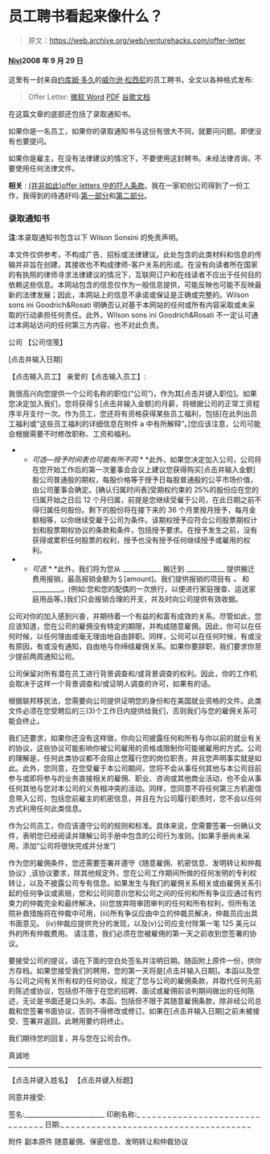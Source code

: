# 员工聘书看起来像什么？

> 原文：<https://web.archive.org/web/venturehacks.com/offer-letter>

#### [Nivi](/web/20230307075945/https://venturehacks.com/about)2008 年 9 月 29 日

这里有一封来自[约库姆·多久](https://web.archive.org/web/20230307075945/http://www.startupcompanylawyer.com/)的[威尔逊·松西尼](https://web.archive.org/web/20230307075945/http://www.wsgr.com/)的员工聘书，全文以各种格式发布:

> Offer Letter: [微软 Word](https://web.archive.org/web/20230307075945/http://venturehacks.wpengine.com/wp-content/uploads/2008/09/offer-letter.doc) [PDF](https://web.archive.org/web/20230307075945/http://venturehacks.wpengine.com/wp-content/uploads/2008/09/offer-letter.pdf) [谷歌文档](https://web.archive.org/web/20230307075945/http://docs.google.com/Doc?id=dfgjqv57_114pnjfnpfs)

在这篇文章的底部还包括了录取通知书。

如果你是一名员工，如果你的录取通知书与这份有很大不同，就要问问题。即使没有也要提问。

如果你是雇主，在没有法律建议的情况下，不要使用这封聘书。未经法律咨询，不要使用任何法律文件。

<param name="movie" value="http://www.youtube.com/v/KdGqfhAt6yQ&amp;hl=en&amp;fs=1"> <param name="allowFullScreen" value="true">

**相关** : [(并非如此)offer letters 中的吓人条款](/web/20230307075945/https://venturehacks.com/articles/not-so-scary-terms-in-offer-letters)。我在一家初创公司得到了一份工作，我得到的待遇好吗:[第一部分](/web/20230307075945/https://venturehacks.com/articles/job-offer)和[第二部分](/web/20230307075945/https://venturehacks.com/articles/job-offer-2)。

### 录取通知书

**注**:本录取通知书包含以下 Wilson Sonsini 的免责声明。

本文件仅供参考，不构成广告、招标或法律建议。此处包含的此类材料和信息的传输并非旨在创建，其接收也不构成律师-客户关系的形成。在没有向读者所在国家的有执照的律师寻求法律建议的情况下，互联网订户和在线读者不应出于任何目的依赖这些信息。本网站包含的信息仅作为一般信息提供，可能反映也可能不反映最新的法律发展；因此，本网站上的信息不承诺或保证是正确或完整的。Wilson sons ini Goodrich&Rosati 明确否认对基于本网站的任何或所有内容采取或未采取的行动承担任何责任。此外，Wilson sons ini Goodrich&Rosati 不一定认可通过本网站访问的任何第三方内容，也不对此负责。

公司
【公司信笺】

[点击并输入日期]

【点击输入员工】
亲爱的【点击输入员工】:

我很高兴向您提供一个公司名称的职位(“公司”)，作为其[点击并键入职位]。如果您决定加入我们，您将获得＄[点击并输入金额]的月薪，将根据公司的正常工资程序半月支付一次。作为员工，您还将有资格获得某些员工福利，包括[在此列出员工福利或“这些员工福利的详细信息在附件 a 中有所解释”。]您应该注意，公司可能会根据需要不时修改职称、工资和福利。

* * *可选—授予时间表也可能有所不同* * *此外，如果您决定加入公司，公司将在您开始工作后的第一次董事会会议上建议您获得购买[点击并输入金额]股公司普通股的期权，每股价格等于授予日每股普通股的公平市场价值，由公司董事会确定。[确认归属时间表]受期权约束的 25%的股份应在您的归属开始之日后 12 个月归属，前提是您继续受雇于公司，在此日期之前不得归属任何股份。剩下的股份将在接下来的 36 个月里按月授予，每月金额相等，以你继续受雇于公司为条件。该期权授予应符合公司股票期权计划和股票期权协议的条款和条件，包括授予要求。在授予发生之前，没有获得或累积任何股票的权利，授予也没有授予任何继续授予或雇用的权利。

* * *可选* * *此外，我们将为您从 ____________ 搬迁到 ____________ 提供搬迁费用报销，最高报销金额为＄[amount]。我们提供报销的项目有 _________、_________ 和 _________。(例如:您和您的配偶的一次旅行，以便进行家庭搜查、运送家庭用品等。)我们只会报销合理的开支，并及时向公司提供有效收据。

公司对你的加入感到兴奋，并期待着一个有益的和富有成效的关系。尽管如此，您应该知道，您在公司的雇佣没有特定的期限，并构成随意雇佣。因此，你可以在任何时候，以任何理由或毫无理由地自由辞职。同样，公司可以在任何时候，有或没有原因，有或没有通知，自由地与你缔结雇佣关系。如果你要辞职，我们要求你至少提前两周通知公司。

公司保留对所有潜在员工进行背景调查和/或背景调查的权利。因此，你的工作机会取决于这样一个背景调查和/或证明人调查的许可，如果有的话。

根据联邦移民法，您需要向公司提供证明您的身份和在美国就业资格的文件。此类文件必须在您受聘后的三(3)个工作日内提供给我们，否则我们与您的雇佣关系可能会终止。

我们还要求，如果你还没有这样做，你向公司披露任何和所有与你以前的就业有关的协议，这些协议可能影响你被公司雇用的资格或限制你可能被雇用的方式。公司的理解是，任何此类协议都不会阻止您履行您的岗位职责，并且您声明事实就是如此。此外，您同意，在您受雇于本公司期间，您将不会从事任何其他与本公司目前参与或即将参与的业务直接相关的雇佣、职业、咨询或其他商业活动，也不会从事任何其他与您对本公司的义务相冲突的活动。同样，您同意不将任何第三方机密信息带入公司，包括您前雇主的机密信息，并且在为公司履行职责时，您不会以任何方式利用任何此类信息。

作为公司员工，你应该遵守公司的规则和标准。具体来说，您需要签署一份确认文件，表明您已经阅读并理解公司手册中包含的公司行为准则。[如果手册尚未采用，添加“公司将很快完成并分发”]

作为您的雇佣条件，您还需要签署并遵守《随意雇佣、机密信息、发明转让和仲裁协议》,该协议要求，除其他规定外，您在公司工作期间所做的任何发明的专利权转让，以及不披露公司专有信息。如果发生与我们的雇佣关系相关或由雇佣关系引起的任何争议或索赔，您和公司同意(I)您和公司之间的任何和所有争议应通过有约束力的仲裁完全和最终解决，(ii)您放弃陪审团审判的任何和所有权利，但所有法院补救措施将在仲裁中可用，(iii)所有争议应由中立的仲裁员解决，仲裁员应出具书面意见。 (iv)仲裁应提供充分的发现，以及(v)公司应支付除第一笔 125 美元以外的所有仲裁费用。 请注意，我们必须在您被雇佣的第一天之前收到您签署的协议。

要接受公司的提议，请在下面的空白处签名并注明日期。随函附上原件一份，供你方存档。如果您接受我们的聘用，您的第一天将是[点击并输入日期]。本函以及您与公司之间有关所有权的任何协议，规定了您与公司的雇佣条款，并取代任何先前的陈述或协议，包括但不限于在您的招聘、面试或雇佣前谈判期间做出的任何陈述，无论是书面还是口头的。本函，包括但不限于其随意雇佣条款，除非经公司总裁和您签署书面协议，否则不得修改或修订。如果在[点击并输入日期]之前未被接受、签署并返回，此聘用要约将终止。

我们期待您的回复，并与您在公司合作。

真诚地

________________________
【点击并键入姓名】
【点击并键入标题】

同意并接受:

签名:_________________________
印刷名称:_ _ _ _ _ _ _ _ _ _ _ _ _ _ _ _ _ _ _ _ _ _ _ _ _ _ _ _ _ _ _
日期:_ _ _ _ _ _ _ _ _ _ _ _ _ _ _ _ _ _ _ _ _ _ _ _ _ _ _ _ _ _ _ _ _ _ _ _ _

附件
副本原件
随意雇佣、保密信息、发明转让和仲裁协议